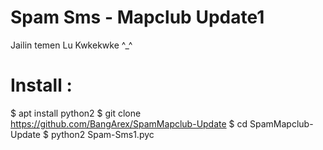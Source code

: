 # Spam Sms - Mapclub Update1
Jailin temen Lu Kwkekwke ^_^
# Install :
   $ apt install python2
   $ git clone https://github.com/BangArex/SpamMapclub-Update
   $ cd SpamMapclub-Update
   $ python2 Spam-Sms1.pyc
